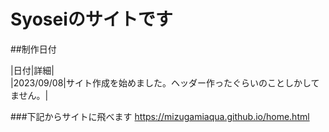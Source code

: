 # Syoseiのサイトです<br>
##制作日付<br>

|日付|詳細|<br>
|2023/09/08|サイト作成を始めました。ヘッダー作ったぐらいのことしかしてません。|<br>

###下記からサイトに飛べます
https://mizugamiaqua.github.io/home.html
